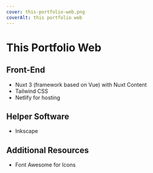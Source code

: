 ```yaml
---
cover: this-portfolio-web.png
coverAlt: this portfolio web
---
```


# This Portfolio Web

## Front-End

- Nuxt 3 (framework based on Vue) with Nuxt Content
- Tailwind CSS
- Netlify for hosting

## Helper Software
- Inkscape

## Additional Resources
* Font Awesome for Icons